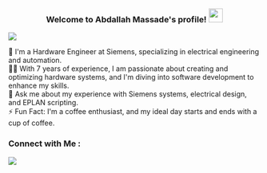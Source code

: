 <h3 align="center">
  Welcome to Abdallah Massade's profile!
  <img src="https://media.giphy.com/media/hvRJCLFzcasrR4ia7z/giphy.gif" width="28">
</h3>

  <a href="https://github.com/DenverCoder1/readme-typing-svg"><img src="https://readme-typing-svg.herokuapp.com/?lines=Hardware%20Project%20Engineer;Always%20learning%20new%20things&font=Fira%20Code&center=true&width=440&height=45&color=f75c7e&vCenter=true&size=22"></a>
</p> 


🏢 I'm a Hardware Engineer at Siemens, specializing in electrical engineering and automation.  
👨‍💻 With 7 years of experience, I am passionate about creating and optimizing hardware systems, and I'm diving into software development to enhance my skills.  
💬 Ask me about my experience with Siemens systems, electrical design, and EPLAN scripting.  
⚡ Fun Fact: I'm a coffee enthusiast, and my ideal day starts and ends with a cup of coffee.



### Connect with Me :

<a href="https://www.linkedin.com/in/abdallah-massade-516837157/" target="_blank"><img src="https://img.shields.io/badge/-Abdallah%20Massade-0077B5?style=for-the-badge&logo=Linkedin&logoColor=white"/></a>

